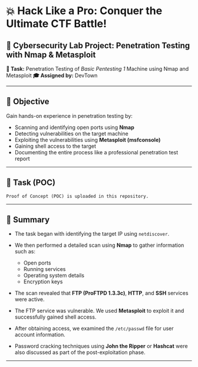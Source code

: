 

# 💥 Hack Like a Pro: Conquer the Ultimate CTF Battle!

## 🔐 Cybersecurity Lab Project: Penetration Testing with Nmap & Metasploit

**📝 Task:** Penetration Testing of *Basic Pentesting 1* Machine using Nmap and Metasploit
**🎓 Assigned by:** DevTown

---

## 🎯 Objective

Gain hands-on experience in penetration testing by:

* Scanning and identifying open ports using **Nmap**
* Detecting vulnerabilities on the target machine
* Exploiting the vulnerabilities using **Metasploit (msfconsole)**
* Gaining shell access to the target
* Documenting the entire process like a professional penetration test report

---

## 🧪 Task (POC)

```text
Proof of Concept (POC) is uploaded in this repository.
```

---

## 📌 Summary

* The task began with identifying the target IP using `netdiscover`.
* We then performed a detailed scan using **Nmap** to gather information such as:

  * Open ports
  * Running services
  * Operating system details
  * Encryption keys
* The scan revealed that **FTP (ProFTPD 1.3.3c)**, **HTTP**, and **SSH** services were active.
* The FTP service was vulnerable. We used **Metasploit** to exploit it and successfully gained shell access.
* After obtaining access, we examined the `/etc/passwd` file for user account information.
* Password cracking techniques using **John the Ripper** or **Hashcat** were also discussed as part of the post-exploitation phase.

---

